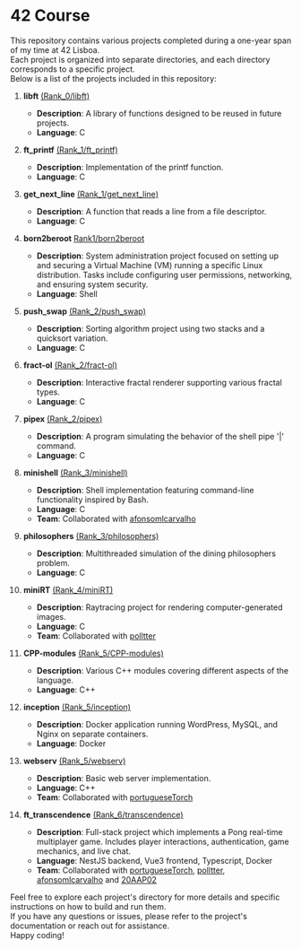 # 42 Course

This repository contains various projects completed during a one-year span of my time at 42 Lisboa.  
Each project is organized into separate directories, and each directory corresponds to a specific project.  
Below is a list of the projects included in this repository:

1. **libft** [(Rank_0/libft)](https://github.com/tmanso9/libft.git)
    - **Description**: A library of functions designed to be reused in future projects.
    - **Language**: C

2. **ft_printf** [(Rank_1/ft_printf)](https://github.com/tmanso9/ft_printf.git)
    - **Description**: Implementation of the printf function.
    - **Language**: C

3. **get_next_line** [(Rank_1/get_next_line)](https://github.com/tmanso9/get_next_line.git)
    - **Description**: A function that reads a line from a file descriptor.
    - **Language**: C
  
4. **born2beroot** [Rank1/born2beroot](Rank_1/born2beroot)
    - **Description**: System administration project focused on setting up and securing a Virtual Machine (VM) running a specific Linux distribution. Tasks include configuring user permissions, networking, and ensuring system security.
    - **Language**: Shell

5. **push_swap** [(Rank_2/push_swap)](https://github.com/tmanso9/push_swap.git)
    - **Description**: Sorting algorithm project using two stacks and a quicksort variation.
    - **Language**: C
  
6. **fract-ol** [(Rank_2/fract-ol)](https://github.com/tmanso9/fract-ol.git)
    - **Description**: Interactive fractal renderer supporting various fractal types.
    - **Language**: C

7. **pipex** [(Rank_2/pipex)](https://github.com/tmanso9/pipex.git)
    - **Description**: A program simulating the behavior of the shell pipe '|' command.
    - **Language**: C

8. **minishell** [(Rank_3/minishell)](https://github.com/tmanso9/minishell.git)
    - **Description**: Shell implementation featuring command-line functionality inspired by Bash.
    - **Language**: C
    - **Team**: Collaborated with [afonsomlcarvalho](https://github.com/afonsomlcarvalho)

9. **philosophers** [(Rank_3/philosophers)](https://github.com/tmanso9/philosophers.git)
    - **Description**: Multithreaded simulation of the dining philosophers problem.
    - **Language**: C

10. **miniRT** [(Rank_4/miniRT)](https://github.com/polltter/42_miniRT.git)
    - **Description**: Raytracing project for rendering computer-generated images.
    - **Language**: C
    - **Team**: Collaborated with [polltter](https://github.com/polltter)

11. **CPP-modules** [(Rank_5/CPP-modules)](https://github.com/tmanso9/CPP-modules.git)
    - **Description**: Various C++ modules covering different aspects of the language.
    - **Language**: C++

12. **inception** [(Rank_5/inception)](https://github.com/tmanso9/inception.git)
    - **Description**: Docker application running WordPress, MySQL, and Nginx on separate containers.
    - **Language**: Docker

13. **webserv** [(Rank_5/webserv)](https://github.com/portugueseTorch/42_webserv.git)
    - **Description**: Basic web server implementation.
    - **Language**: C++
    - **Team**: Collaborated with [portugueseTorch](https://github.com/portugueseTorch)

14. **ft_transcendence** [(Rank_6/transcendence)](git@github.com:tmanso9/transcendence.git)
    - **Description**: Full-stack project which implements a Pong real-time multiplayer game. Includes player interactions, authentication, game mechanics, and live chat.
    - **Language**: NestJS backend, Vue3 frontend, Typescript, Docker
    - **Team**: Collaborated with [portugueseTorch](https://github.com/portugueseTorch), [polltter](https://github.com/polltter), [afonsomlcarvalho](https://github.com/afonsomlcarvalho) and [20AAP02](https://github.com/20AAP02)

Feel free to explore each project's directory for more details and specific instructions on how to build and run them.  
If you have any questions or issues, please refer to the project's documentation or reach out for assistance.  
Happy coding!

